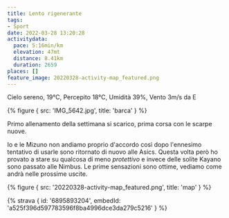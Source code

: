 ```yaml
---
title: Lento rigenerante
tags:
- Sport
date: 2022-03-28 13:20:28
activitydata:
  pace: 5:16min/km
  elevation: 47mt
  distance: 8.41km
  duration: 2659
places: []
feature_image: 20220328-activity-map_featured.png
---
```


Cielo sereno, 19°C, Percepito 18°C, Umidità 39%, Vento 3m/s da E

{% figure { src: 'IMG_5642.jpg', title: 'barca' } %}

Primo allenamento della settimana si scarico, prima corsa con le scarpe nuove.

Io e le Mizuno non andiamo proprio d'accordo così dopo l'ennesimo tentativo di usarle sono ritornato di nuovo alle Asics. Questa volta però ho provato a stare su qualcosa di meno _protettivo_ e invece delle solite Kayano sono passato alle Nimbus.
Le prime sensazioni sono ottime, vediamo come andrà nelle prossime uscite.

<!--more-->

{% figure { src: '20220328-activity-map_featured.png', title: 'map' } %}

{% strava { id: '6895893204', embedId: 'a525f396d597783596f8ba4996dce3da279c5216' } %}
